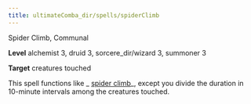 ```yaml
---
title: ultimateComba_dir/spells/spiderClimb
---
```

Spider Climb, Communal

**Level** alchemist 3, druid 3, sorcere_dir/wizard 3, summoner 3

**Target** creatures touched

This spell functions like _ [spider climb](spells/spiderClimb#_spider-climb)_, except you divide the duration in 10-minute intervals among the creatures touched.

